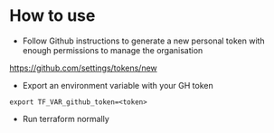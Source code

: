# How to use

- Follow Github instructions to generate a new personal token with enough permissions to manage the organisation

https://github.com/settings/tokens/new

- Export an environment variable with your GH token

`export TF_VAR_github_token=<token>`

- Run terraform normally
